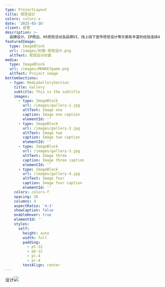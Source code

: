 ```yaml
---
type: ProjectLayout
title: 视觉设计
colors: colors-a
date: '2025-03-16'
client: 邱雪
description: >-
  品牌设计、IP周边、H5视觉活动及品牌VI、线上线下宣传视觉设计等方面有丰富的经验连续4年主导MWC通信展展台设计，获通信大会「最受品牌欢迎奖」，品牌搜索指数提升300%
featuredImage:
  type: ImageBlock
  url: /images/封面-视觉设计.png
  altText: 视觉设计封面
media:
  type: ImageBlock
  url: /images/MONKEYgame.png
  altText: Project image
bottomSections:
  - type: MediaGallerySection
    title: Gallery
    subtitle: This is the subtitle
    images:
      - type: ImageBlock
        url: /images/gallery-1.jpg
        altText: Image one
        caption: Image one caption
        elementId: ''
      - type: ImageBlock
        url: /images/gallery-2.jpg
        altText: Image two
        caption: Image two caption
        elementId: ''
      - type: ImageBlock
        url: /images/gallery-3.jpg
        altText: Image three
        caption: Image three caption
        elementId: ''
      - type: ImageBlock
        url: /images/gallery-4.jpg
        altText: Image four
        caption: Image four caption
        elementId: ''
    colors: colors-f
    spacing: 16
    columns: 4
    aspectRatio: '4:3'
    showCaption: false
    enableHover: true
    elementId: ''
    styles:
      self:
        height: auto
        width: full
        padding:
          - pt-12
          - pb-12
          - pl-4
          - pr-4
        textAlign: center
---
```

设计![](/images/MONKEYgame.png)

